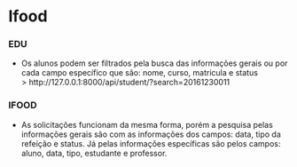 <h1>Ifood</h1>

<h3>EDU</h3>
<ul>
<li>Os alunos podem ser filtrados pela busca das informações gerais ou por cada campo específico que são: nome, curso, matricula e status </li>
> http://127.0.0.1:8000/api/student/?search=20161230011
</ul>
  
<h3>IFOOD</h3>
<ul>
<li>As solicitações funcionam da mesma forma, porém a pesquisa pelas informações gerais são com as informações dos campos: data, tipo da refeição e status. Já pelas informações específicas são pelos campos: aluno, data, tipo, estudante e professor. </li>
</ul>
